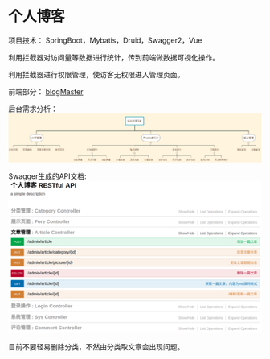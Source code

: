# 个人博客

项目技术： SpringBoot，Mybatis，Druid，Swagger2，Vue

利用拦截器对访问量等数据进行统计，传到前端做数据可视化操作。

利用拦截器进行权限管理，使访客无权限进入管理页面。

前端部分： [blogMaster](https://github.com/Xiaoyaook/try-vue/tree/master/blogmaster)

后台需求分析：
![需求](./photos/博客后台管理.png)

Swagger生成的API文档:
![API文档](./photos/个人博客API.png)

目前不要轻易删除分类，不然由分类取文章会出现问题。


